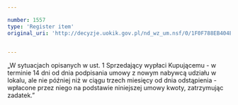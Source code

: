 ```yaml
---

number: 1557
type: 'Register item'
original_uri: 'http://decyzje.uokik.gov.pl/nd_wz_um.nsf/0/1F0F788EB404E952C12575620024F86A?OpenDocument'


---
```


„W sytuacjach opisanych w ust. 1 Sprzedający wypłaci Kupującemu - w terminie 14 dni od dnia podpisania umowy z nowym nabywcą udziału w lokalu, ale nie później niż w ciągu trzech miesięcy od dnia odstąpienia - wpłacone przez niego na podstawie niniejszej umowy kwoty, zatrzymując zadatek.”
